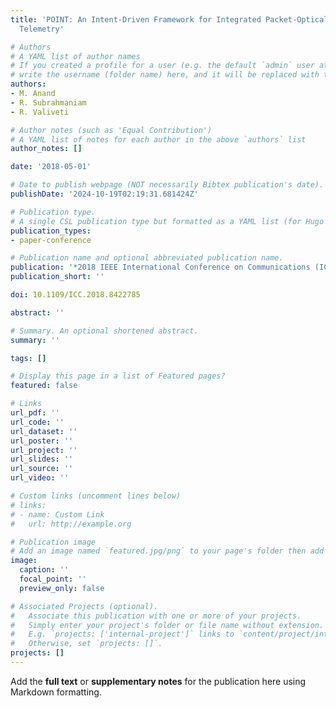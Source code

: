 ```yaml
---
title: 'POINT: An Intent-Driven Framework for Integrated Packet-Optical In-Band Network
  Telemetry'

# Authors
# A YAML list of author names
# If you created a profile for a user (e.g. the default `admin` user at `content/authors/admin/`), 
# write the username (folder name) here, and it will be replaced with their full name and linked to their profile.
authors:
- M. Anand
- R. Subrahmaniam
- R. Valiveti

# Author notes (such as 'Equal Contribution')
# A YAML list of notes for each author in the above `authors` list
author_notes: []

date: '2018-05-01'

# Date to publish webpage (NOT necessarily Bibtex publication's date).
publishDate: '2024-10-19T02:19:31.681424Z'

# Publication type.
# A single CSL publication type but formatted as a YAML list (for Hugo requirements).
publication_types:
- paper-conference

# Publication name and optional abbreviated publication name.
publication: '*2018 IEEE International Conference on Communications (ICC)*'
publication_short: ''

doi: 10.1109/ICC.2018.8422785

abstract: ''

# Summary. An optional shortened abstract.
summary: ''

tags: []

# Display this page in a list of Featured pages?
featured: false

# Links
url_pdf: ''
url_code: ''
url_dataset: ''
url_poster: ''
url_project: ''
url_slides: ''
url_source: ''
url_video: ''

# Custom links (uncomment lines below)
# links:
# - name: Custom Link
#   url: http://example.org

# Publication image
# Add an image named `featured.jpg/png` to your page's folder then add a caption below.
image:
  caption: ''
  focal_point: ''
  preview_only: false

# Associated Projects (optional).
#   Associate this publication with one or more of your projects.
#   Simply enter your project's folder or file name without extension.
#   E.g. `projects: ['internal-project']` links to `content/project/internal-project/index.md`.
#   Otherwise, set `projects: []`.
projects: []
---
```


Add the **full text** or **supplementary notes** for the publication here using Markdown formatting.
